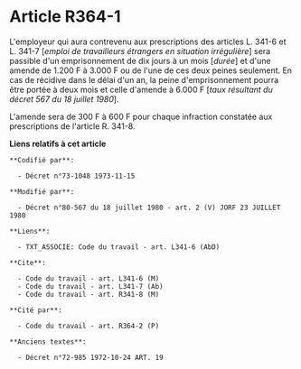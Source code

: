 # Article R364-1

L'employeur qui aura contrevenu aux prescriptions des articles L. 341-6 et L. 341-7 [*emploi de travailleurs étrangers en
situation irrégulière*] sera passible d'un emprisonnement de dix jours à un mois [*durée*] et d'une amende de 1.200 F à 3.000
F ou de l'une de ces deux peines seulement. En cas de récidive dans le délai d'un an, la peine d'emprisonnement pourra être
portée à deux mois et celle d'amende à 6.000 F [*taux résultant du décret 567 du 18 juillet 1980*].

L'amende sera de 300 F à 600 F pour chaque infraction constatée aux prescriptions de l'article R. 341-8.

**Liens relatifs à cet article**

	**Codifié par**:

	  - Décret n°73-1048 1973-11-15

	**Modifié par**:

	  - Décret n°80-567 du 18 juillet 1980 - art. 2 (V) JORF 23 JUILLET 1980

	**Liens**:

	  - TXT_ASSOCIE: Code du travail - art. L341-6 (AbD)

	**Cite**:

	  - Code du travail - art. L341-6 (M)
	  - Code du travail - art. L341-7 (Ab)
	  - Code du travail - art. R341-8 (M)

	**Cité par**:

	  - Code du travail - art. R364-2 (P)

	**Anciens textes**:

	  - Décret n°72-985 1972-10-24 ART. 19
